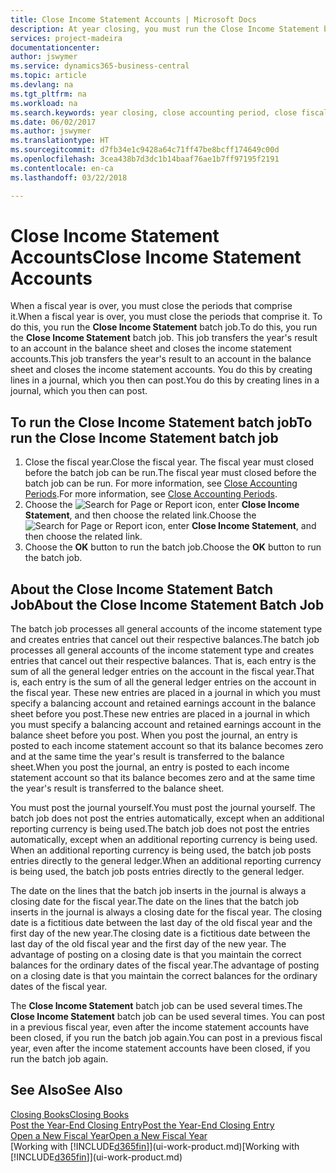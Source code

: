 ```yaml
---
title: Close Income Statement Accounts | Microsoft Docs
description: At year closing, you must run the Close Income Statement batch job to close the accounting periods that make up the fiscal year.
services: project-madeira
documentationcenter: 
author: jswymer
ms.service: dynamics365-business-central
ms.topic: article
ms.devlang: na
ms.tgt_pltfrm: na
ms.workload: na
ms.search.keywords: year closing, close accounting period, close fiscal year, bank account detailed trial balance
ms.date: 06/02/2017
ms.author: jswymer
ms.translationtype: HT
ms.sourcegitcommit: d7fb34e1c9428a64c71ff47be8bcff174649c00d
ms.openlocfilehash: 3cea438b7d3dc1b14baaf76ae1b7ff97195f2191
ms.contentlocale: en-ca
ms.lasthandoff: 03/22/2018

---
```

# <a name="close-income-statement-accounts"></a><span data-ttu-id="11380-103">Close Income Statement Accounts</span><span class="sxs-lookup"><span data-stu-id="11380-103">Close Income Statement Accounts</span></span>
<span data-ttu-id="11380-104">When a fiscal year is over, you must close the periods that comprise it.</span><span class="sxs-lookup"><span data-stu-id="11380-104">When a fiscal year is over, you must close the periods that comprise it.</span></span> <span data-ttu-id="11380-105">To do this, you run the **Close Income Statement** batch job.</span><span class="sxs-lookup"><span data-stu-id="11380-105">To do this, you run the **Close Income Statement** batch job.</span></span> <span data-ttu-id="11380-106">This job transfers the year's result to an account in the balance sheet and closes the income statement accounts.</span><span class="sxs-lookup"><span data-stu-id="11380-106">This job transfers the year's result to an account in the balance sheet and closes the income statement accounts.</span></span> <span data-ttu-id="11380-107">You do this by creating lines in a journal, which you then can post.</span><span class="sxs-lookup"><span data-stu-id="11380-107">You do this by creating lines in a journal, which you then can post.</span></span>

## <a name="to-run-the-close-income-statement-batch-job"></a><span data-ttu-id="11380-108">To run the Close Income Statement batch job</span><span class="sxs-lookup"><span data-stu-id="11380-108">To run the Close Income Statement batch job</span></span>
1. <span data-ttu-id="11380-109">Close the fiscal year.</span><span class="sxs-lookup"><span data-stu-id="11380-109">Close the fiscal year.</span></span> <span data-ttu-id="11380-110">The fiscal year must closed before the batch job can be run.</span><span class="sxs-lookup"><span data-stu-id="11380-110">The fiscal year must closed before the batch job can be run.</span></span> <span data-ttu-id="11380-111">For more information, see [Close Accounting Periods](year-close-account-periods.md).</span><span class="sxs-lookup"><span data-stu-id="11380-111">For more information, see [Close Accounting Periods](year-close-account-periods.md).</span></span>
2. <span data-ttu-id="11380-112">Choose the ![Search for Page or Report](media/ui-search/search_small.png "Search for Page or Report icon") icon, enter **Close Income Statement**, and then choose the related link.</span><span class="sxs-lookup"><span data-stu-id="11380-112">Choose the ![Search for Page or Report](media/ui-search/search_small.png "Search for Page or Report icon") icon, enter **Close Income Statement**, and then choose the related link.</span></span>
3. <span data-ttu-id="11380-113">Choose the **OK** button to run the batch job.</span><span class="sxs-lookup"><span data-stu-id="11380-113">Choose the **OK** button to run the batch job.</span></span>

## <a name="about-the-close-income-statement-batch-job"></a><span data-ttu-id="11380-114">About the Close Income Statement Batch Job</span><span class="sxs-lookup"><span data-stu-id="11380-114">About the Close Income Statement Batch Job</span></span>
<span data-ttu-id="11380-115">The batch job processes all general accounts of the income statement type and creates entries that cancel out their respective balances.</span><span class="sxs-lookup"><span data-stu-id="11380-115">The batch job processes all general accounts of the income statement type and creates entries that cancel out their respective balances.</span></span> <span data-ttu-id="11380-116">That is, each entry is the sum of all the general ledger entries on the account in the fiscal year.</span><span class="sxs-lookup"><span data-stu-id="11380-116">That is, each entry is the sum of all the general ledger entries on the account in the fiscal year.</span></span> <span data-ttu-id="11380-117">These new entries are placed in a journal in which you must specify a balancing account and retained earnings account in the balance sheet before you post.</span><span class="sxs-lookup"><span data-stu-id="11380-117">These new entries are placed in a journal in which you must specify a balancing account and retained earnings account in the balance sheet before you post.</span></span> <span data-ttu-id="11380-118">When you post the journal, an entry is posted to each income statement account so that its balance becomes zero and at the same time the year's result is transferred to the balance sheet.</span><span class="sxs-lookup"><span data-stu-id="11380-118">When you post the journal, an entry is posted to each income statement account so that its balance becomes zero and at the same time the year's result is transferred to the balance sheet.</span></span>

<span data-ttu-id="11380-119">You must post the journal yourself.</span><span class="sxs-lookup"><span data-stu-id="11380-119">You must post the journal yourself.</span></span> <span data-ttu-id="11380-120">The batch job does not post the entries automatically, except when an additional reporting currency is being used.</span><span class="sxs-lookup"><span data-stu-id="11380-120">The batch job does not post the entries automatically, except when an additional reporting currency is being used.</span></span> <span data-ttu-id="11380-121">When an additional reporting currency is being used, the batch job posts entries directly to the general ledger.</span><span class="sxs-lookup"><span data-stu-id="11380-121">When an additional reporting currency is being used, the batch job posts entries directly to the general ledger.</span></span>

<span data-ttu-id="11380-122">The date on the lines that the batch job inserts in the journal is always a closing date for the fiscal year.</span><span class="sxs-lookup"><span data-stu-id="11380-122">The date on the lines that the batch job inserts in the journal is always a closing date for the fiscal year.</span></span> <span data-ttu-id="11380-123">The closing date is a fictitious date between the last day of the old fiscal year and the first day of the new year.</span><span class="sxs-lookup"><span data-stu-id="11380-123">The closing date is a fictitious date between the last day of the old fiscal year and the first day of the new year.</span></span> <span data-ttu-id="11380-124">The advantage of posting on a closing date is that you maintain the correct balances for the ordinary dates of the fiscal year.</span><span class="sxs-lookup"><span data-stu-id="11380-124">The advantage of posting on a closing date is that you maintain the correct balances for the ordinary dates of the fiscal year.</span></span>

<span data-ttu-id="11380-125">The **Close Income Statement** batch job can be used several times.</span><span class="sxs-lookup"><span data-stu-id="11380-125">The **Close Income Statement** batch job can be used several times.</span></span> <span data-ttu-id="11380-126">You can post in a previous fiscal year, even after the income statement accounts have been closed, if you run the batch job again.</span><span class="sxs-lookup"><span data-stu-id="11380-126">You can post in a previous fiscal year, even after the income statement accounts have been closed, if you run the batch job again.</span></span>

## <a name="see-also"></a><span data-ttu-id="11380-127">See Also</span><span class="sxs-lookup"><span data-stu-id="11380-127">See Also</span></span>
[<span data-ttu-id="11380-128">Closing Books</span><span class="sxs-lookup"><span data-stu-id="11380-128">Closing Books</span></span>](year-close-books.md)  
[<span data-ttu-id="11380-129">Post the Year-End Closing Entry</span><span class="sxs-lookup"><span data-stu-id="11380-129">Post the Year-End Closing Entry</span></span>](year-how-post-year-end-close-entry.md)  
[<span data-ttu-id="11380-130">Open a New Fiscal Year</span><span class="sxs-lookup"><span data-stu-id="11380-130">Open a New Fiscal Year</span></span>](finance-how-open-new-fiscal-year.md)  
<span data-ttu-id="11380-131">[Working with [!INCLUDE[d365fin](includes/d365fin_md.md)]](ui-work-product.md)</span><span class="sxs-lookup"><span data-stu-id="11380-131">[Working with [!INCLUDE[d365fin](includes/d365fin_md.md)]](ui-work-product.md)</span></span>

